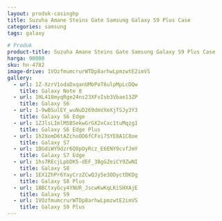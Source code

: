 ```yaml
---
layout: produk-casinghp
title: Suzuha Amane Steins Gate Samsung Galaxy S9 Plus Case
categories: samsung
tags: galaxy

# Produk
product-title: Suzuha Amane Steins Gate Samsung Galaxy S9 Plus Case
harga: 90000
sku: hn-4782
image-drive: 1VOzfmumcrurWTDp8arhwLpmzwtE2imVS
gallery:
  - url: 1Z-XzrV1odaDxqanUMbPoT6ulpMpLcDQw
    title: Galaxy Note 8
  - url: 1HL418myqRge24ns23XFvIsb3Vbae13ZP
    title: Galaxy S6
  - url: 1-9wBSulEY_wuNuD269dmVXeXjTSJy3Y3
    title: Galaxy S6 Edge
  - url: 1ZJlsLImlM5BSekwGrGX2xCxc1tuMqzg1
    title: Galaxy S6 Edge Plus
  - url: 1h2XomD6tAZchoOD6fCFxi7SYE8A1C8oe
    title: Galaxy S7
  - url: 1DGdiWY9dzr6Q8pOyRcz_E6ENY9cvfJmY
    title: Galaxy S7 Edge
  - url: 1hs7REcjLpbDK5-dEF_3BgGZeiCY9ZwNI
    title: Galaxy S8
  - url: 1EX1ZhPr6YayCrzZCwQJy5e3ODyctDKDg
    title: Galaxy S8 Plus
  - url: 1BBCtxyGcy4YNUR_JscwKwKqLKiSHXAjE
    title: Galaxy S9
  - url: 1VOzfmumcrurWTDp8arhwLpmzwtE2imVS
    title: Galaxy S9 Plus
---
```

